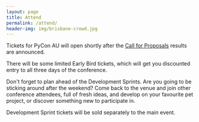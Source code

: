 ```yaml
---
layout: page
title: Attend
permalink: /attend/
header-img: img/brisbane-crowd.jpg
---
```


Tickets for PyCon AU will open shortly after the [Call for Proposals](/speak/)
results are announced. 

There will be some limited Early Bird tickets, which will get you discounted
entry to all three days of the conference. 

Don't forget to plan ahead of the Development Sprints. Are you going to be
sticking around after the weekend? Come back to the venue and join other
conference attendees, full of fresh ideas, and develop on your favourite pet
project, or discover something new to participate in. 

Development Sprint tickets will be sold separately to the main event.  
